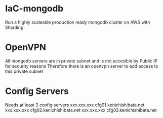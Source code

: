 # IaC-mongodb
Run a highly scaleable production ready mongodb cluster on AWS with Sharding

# OpenVPN
All mongodb servers are in private subnet and is not accesible by Public IP for security reasons
Therefore there is an openvpn server to add access to this private subnet

# Config Servers
Needs at least 3 config servers
xxx.xxx.xxx cfg01.kenichishibata.net
xxx.xxx.xxx cfg02.kenichishibata.net
xxx.xxx.xxx cfg03.kenichishibata.net
